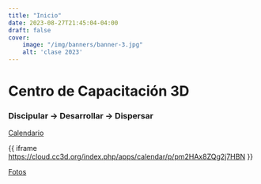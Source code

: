 ```yaml
---
title: "Inicio"
date: 2023-08-27T21:45:04-04:00
draft: false
cover: 
    image: "/img/banners/banner-3.jpg"
    alt: 'clase 2023'
---
```


# Centro de Capacitación 3D
### Discipular -> Desarrollar -> Dispersar

[Calendario](https://cloud.cc3d.org/index.php/apps/calendar/p/pm2HAx8ZQg2j7HBN)

{{ iframe https://cloud.cc3d.org/index.php/apps/calendar/p/pm2HAx8ZQg2j7HBN }}

[Fotos](https://cc3d.org/fotos/index.php?/category/3)